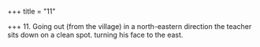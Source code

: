 +++
title = "11"

+++
11. Going out (from the village) in a north-eastern direction the teacher sits down on a clean spot. turning his face to the east.
